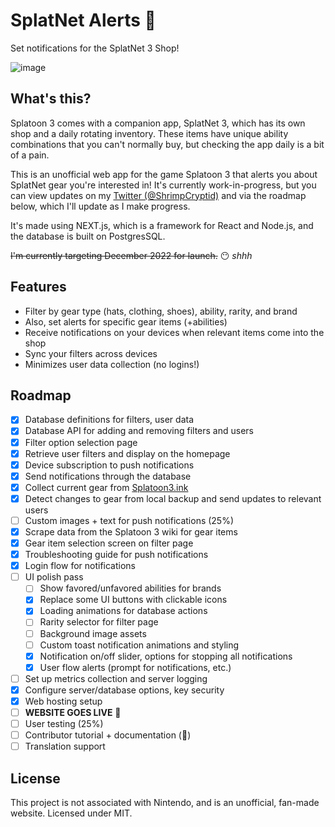 # SplatNet Alerts 📣
Set notifications for the SplatNet 3 Shop!

![image](https://user-images.githubusercontent.com/30200665/211480563-06dc60c1-4063-48cb-b006-248705ac5adf.png)

## What's this?
Splatoon 3 comes with a companion app, SplatNet 3, which has its own shop and a daily rotating inventory. These items have unique ability combinations that you can't normally buy, but checking the app daily is a bit of a pain.

This is an unofficial web app for the game Splatoon 3 that alerts you about SplatNet gear you're interested in! It's currently work-in-progress, but you can view updates on my [Twitter (@ShrimpCryptid)](https://twitter.com/shrimpcryptid) and via the roadmap below, which I'll update as I make progress.

It's made using NEXT.js, which is a framework for React and Node.js, and the database is built on PostgresSQL.

~~I'm currently targeting December 2022 for launch.~~ 😶 *shhh*

## Features
- Filter by gear type (hats, clothing, shoes), ability, rarity, and brand
- Also, set alerts for specific gear items (+abilities)
- Receive notifications on your devices when relevant items come into the shop
- Sync your filters across devices
- Minimizes user data collection (no logins!)

## Roadmap
- [x] Database definitions for filters, user data
- [x] Database API for adding and removing filters and users
- [x] Filter option selection page
- [x] Retrieve user filters and display on the homepage
- [x] Device subscription to push notifications
- [x] Send notifications through the database
- [x] Collect current gear from [Splatoon3.ink](https://splatoon3.ink)
- [x] Detect changes to gear from local backup and send updates to relevant users
- [ ] Custom images + text for push notifications (25%)
- [x] Scrape data from the Splatoon 3 wiki for gear items
- [x] Gear item selection screen on filter page
- [x] Troubleshooting guide for push notifications
- [x] Login flow for notifications
- [ ] UI polish pass
  - [ ] Show favored/unfavored abilities for brands
  - [x] Replace some UI buttons with clickable icons
  - [x] Loading animations for database actions
  - [ ] Rarity selector for filter page
  - [ ] Background image assets
  - [ ] Custom toast notification animations and styling
  - [x] Notification on/off slider, options for stopping all notifications
  - [x] User flow alerts (prompt for notifications, etc.)
- [ ] Set up metrics collection and server logging
- [x] Configure server/database options, key security
- [x] Web hosting setup
- [ ] **WEBSITE GOES LIVE** 🎉
- [ ] User testing (25%)
- [ ] Contributor tutorial + documentation (💖)
- [ ] Translation support

## License
This project is not associated with Nintendo, and is an unofficial, fan-made website. Licensed under MIT.
